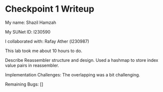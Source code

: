 Checkpoint 1 Writeup
====================

My name: Shazil Hamzah

My SUNet ID: l230590 

I collaborated with: Rafay Ather (l230987)

This lab took me about 10 hours to do.

Describe Reassembler structure and design.
Used a hashmap to store index value pairs in reassembler.

Implementation Challenges:
The overlapping was a bit challenging.

Remaining Bugs:
[]
